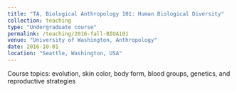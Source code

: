```yaml
---
title: "TA, Biological Anthropology 101: Human Biological Diversity"
collection: teaching
type: "Undergraduate course"
permalink: /teaching/2016-fall-BIOA101
venue: "University of Washington, Anthropology"
date: 2016-10-01
location: "Seattle, Washington, USA"
---
```


Course topics: evolution, skin color, body form, blood groups, genetics, and reproductive strategies